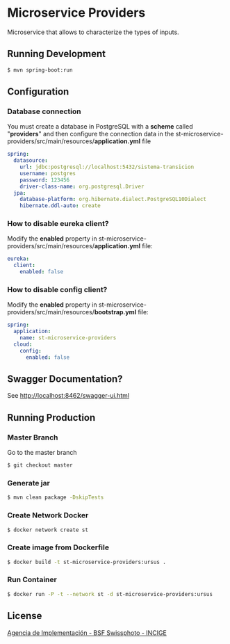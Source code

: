 # Microservice Providers

Microservice that allows to characterize the types of inputs.

## Running Development

```sh
$ mvn spring-boot:run
```

## Configuration 

### Database connection

You must create a database in PostgreSQL with a **scheme** called "**providers**" and then configure the connection data in the st-microservice-providers/src/main/resources/**application.yml** file

```yml
spring:
  datasource:
    url: jdbc:postgresql://localhost:5432/sistema-transicion
    username: postgres
    password: 123456
    driver-class-name: org.postgresql.Driver
  jpa:
    database-platform: org.hibernate.dialect.PostgreSQL10Dialect
    hibernate.ddl-auto: create
```

### How to disable eureka client?

Modify the **enabled** property in st-microservice-providers/src/main/resources/**application.yml** file:

```yml
eureka:
  client:
    enabled: false
```

### How to disable config client?

Modify the **enabled** property in st-microservice-providers/src/main/resources/**bootstrap.yml** file:

```yml
spring:
  application:
    name: st-microservice-providers
  cloud:
    config:
      enabled: false
```

## Swagger Documentation?

See [http://localhost:8462/swagger-ui.html](http://localhost:8462/swagger-ui.html)

## Running Production

### Master Branch

Go to the master branch

```sh
$ git checkout master
```

### Generate jar

```sh
$ mvn clean package -DskipTests
```

### Create Network Docker

```sh
$ docker network create st
```

### Create image from Dockerfile

```sh
$ docker build -t st-microservice-providers:ursus .
```

### Run Container

```sh
$ docker run -P -t --network st -d st-microservice-providers:ursus
```

## License

[Agencia de Implementación - BSF Swissphoto - INCIGE](https://github.com/AgenciaImplementacion/st-microservice-providers/blob/master/LICENSE)